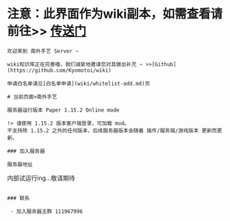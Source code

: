 # 注意：此界面作为wiki副本，如需查看请前往>> [传送门](https://nflsedition.github.io/wiki/#/)
```
欢迎来到 南外手艺 Server ~

wiki知识库正在完善喵，我们诚挚地邀请您对其做出补充 ~ >>[Github](https://github.com/Kyomotoi/wiki)

申请白名单请见[白名单申请](wiki/whitelist-add.md)页

# 当前页面>南外手艺 

服务器运行版本 Paper 1.15.2 Online mode

!> 请使用 1.15.2 版本客户端登录，可加载 mod。
不支持除 1.15.2 之外的任何版本，后续服务器版本会随着 插件/服务端/游戏版本 更新而更新。

### 加入服务器

服务器地址

```
内部试运行ing...敬请期待
```

### 联系

 - 加入服务器主群 111967996
```
